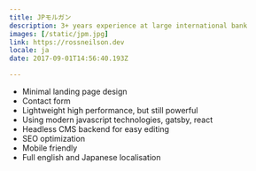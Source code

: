 ```yaml
---
title: JPモルガン
description: 3+ years experience at large international bank
images: [/static/jpm.jpg]
link: https://rossneilson.dev
locale: ja
date: 2017-09-01T14:56:40.193Z

---
```

* Minimal landing page design
* Contact form
* Lightweight high performance, but still powerful
* Using modern javascript technologies, gatsby, react
* Headless CMS backend for easy editing
* SEO optimization
* Mobile friendly
* Full english and Japanese localisation